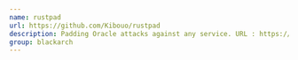 ```yaml
---
name: rustpad
url: https://github.com/Kibouo/rustpad
description: Padding Oracle attacks against any service. URL : https://github.com/Kibouo/rustpad Groups : blackarch blackarch-crypto blackarch-cracker
group: blackarch
---
```

